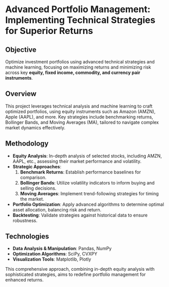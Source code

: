 # Advanced Portfolio Management: Implementing Technical Strategies for Superior Returns

## Objective
Optimize investment portfolios using advanced technical strategies and machine learning, focusing on maximizing returns and minimizing risk across key **equity, fixed income, commodity, and currency pair instruments**.

## Overview
This project leverages technical analysis and machine learning to craft optimized portfolios, using equity instruments such as Amazon (AMZN), Apple (AAPL), and more. Key strategies include benchmarking returns, Bollinger Bands, and Moving Averages (MA), tailored to navigate complex market dynamics effectively.

## Methodology
- **Equity Analysis**: In-depth analysis of selected stocks, including AMZN, AAPL, etc., assessing their market performance and volatility.
- **Strategic Approaches**:
  1. **Benchmark Returns**: Establish performance baselines for comparison.
  2. **Bollinger Bands**: Utilize volatility indicators to inform buying and selling decisions.
  3. **Moving Averages**: Implement trend-following strategies for timing the market.
- **Portfolio Optimization**: Apply advanced algorithms to determine optimal asset allocation, balancing risk and return.
- **Backtesting**: Validate strategies against historical data to ensure robustness.

## Technologies
- **Data Analysis & Manipulation**: Pandas, NumPy
- **Optimization Algorithms**: SciPy, CVXPY
- **Visualization Tools**: Matplotlib, Plotly

This comprehensive approach, combining in-depth equity analysis with sophisticated strategies, aims to redefine portfolio management for enhanced returns.
